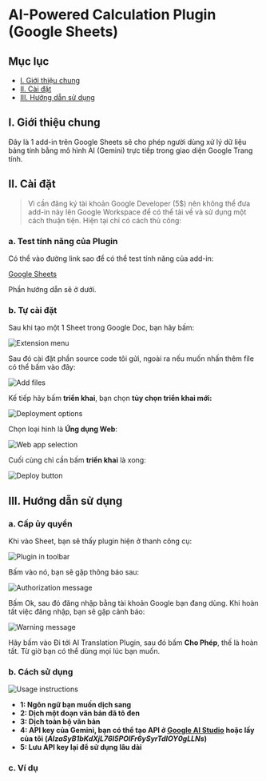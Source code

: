 # AI-Powered Calculation Plugin (Google Sheets)

## Mục lục
- [I. Giới thiệu chung](#i-giới-thiệu-chung)
- [II. Cài đặt](#ii-cài-đặt)
- [III. Hướng dẫn sử dụng](#iii-hướng-dẫn-sử-dụng)

## I. Giới thiệu chung

Đây là 1 add-in trên Google Sheets sẽ cho phép người dùng xử lý dữ liệu bảng tính bằng mô hình AI (Gemini) trực tiếp trong giao diện Google Trang tính.

## II. Cài đặt

> Vì cần đăng ký tài khoản Google Developer (5$) nên không thể đưa add-in này lên Google Workspace để có thể tải về và sử dụng một cách thuận tiện. Hiện tại chỉ có cách thủ công:

### a. Test tính năng của Plugin

Có thể vào đường link sao để có thể test tính năng của add-in:

[Google Sheets](https://docs.google.com/spreadsheets/d/1OQBjOCZEZ-EAeHSiHLpXlE5puu37XR22lyFTejeVOes/edit?usp=sharing)

Phần hướng dẫn sẽ ở dưới.

### b. Tự cài đặt

Sau khi tạo một 1 Sheet trong Google Doc, bạn hãy bấm:

![Extension menu](https://drive.google.com/uc?export=view&id=1KScNITy-6KlMQ2m3XfotIU1L2TvFIQFy)

Sau đó cài đặt phần source code tôi gửi, ngoài ra nếu muốn nhấn thêm file có thể bấm vào đây:

![Add files](https://drive.google.com/uc?export=view&id=1vE0W6s8rT6BKg6cNI_z-1veSMGsEA_oh)

Kế tiếp hãy bấm **triển khai**, bạn chọn **tủy chọn triển khai mới:**

![Deployment options](https://drive.google.com/uc?export=view&id=1ilmTBcdCEQ8oaFDF3FQz-nwbAE0AiKBE)

Chọn loại hình là **Ứng dụng Web**:

![Web app selection](https://drive.google.com/uc?export=view&id=1YxVU9oUQCND0sQy0_PWiJySQ9477lqwN)

Cuối cùng chỉ cần bấm **triển khai** là xong:

![Deploy button](https://drive.google.com/uc?export=view&id=1pTe1iZ5YhVuVapN4Eaw9mWIPVxhVju3F)

## III. Hướng dẫn sử dụng

### a. Cấp ủy quyền

Khi vào Sheet, bạn sẽ thấy plugin hiện ở thanh công cụ:

![Plugin in toolbar](https://drive.google.com/uc?export=view&id=1Pj40bZq_ifR0V9IMexF-vVumRDIatDpE)

Bấm vào nó, bạn sẽ gặp thông báo sau:

![Authorization message](https://drive.google.com/uc?export=view&id=17PCGBBCu9nbw_Y8TP_t8YD3yVARszo75)

Bấm Ok, sau đó đăng nhập bằng tài khoản Google bạn đang dùng. Khi hoàn tất việc đăng nhập, bạn sẽ gặp cảnh báo:

![Warning message](https://drive.google.com/uc?export=view&id=1O-odiYe43ps4Do9Q9jraseARqKJUcj5d)

Hãy bấm vào Đi tới AI Translation Plugin, sau đó bấm **Cho Phép**, thế là hoàn tất. Từ giờ bạn có thể dùng mọi lúc bạn muốn.

### b. Cách sử dụng

![Usage instructions](https://drive.google.com/uc?export=view&id=1eFSS6hRXUMDfMYlH8qYjERcrFn1Sroh0)

- **1: Ngôn ngữ bạn muốn dịch sang**
- **2: Dịch một đoạn văn bản đã tô đen**
- **3: Dịch toàn bộ văn bản**
- **4: API key của Gemini, bạn có thể tạo API ở [Google AI Studio](https://aistudio.google.com/app/apikey) hoặc lấy của tôi (*AIzaSyB1bKdXjL76I5POlFr6ySyrTdIOY0gLLNs*)**
- **5: Lưu API key lại để sử dụng lâu dài**

### c. Ví dụ




